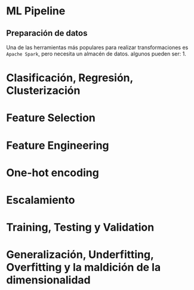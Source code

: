 # ML Pipeline

## Preparación de datos
Una de las herramientas más populares para realizar transformaciones  es `Apache Spark`, pero necesita un almacén de datos. algunos pueden ser:
1. 

# Clasificación, Regresión, Clusterización

# Feature Selection

# Feature Engineering

# One-hot encoding

# Escalamiento

# Training, Testing y Validation

# Generalización, Underfitting, Overfitting y la maldición de la dimensionalidad
